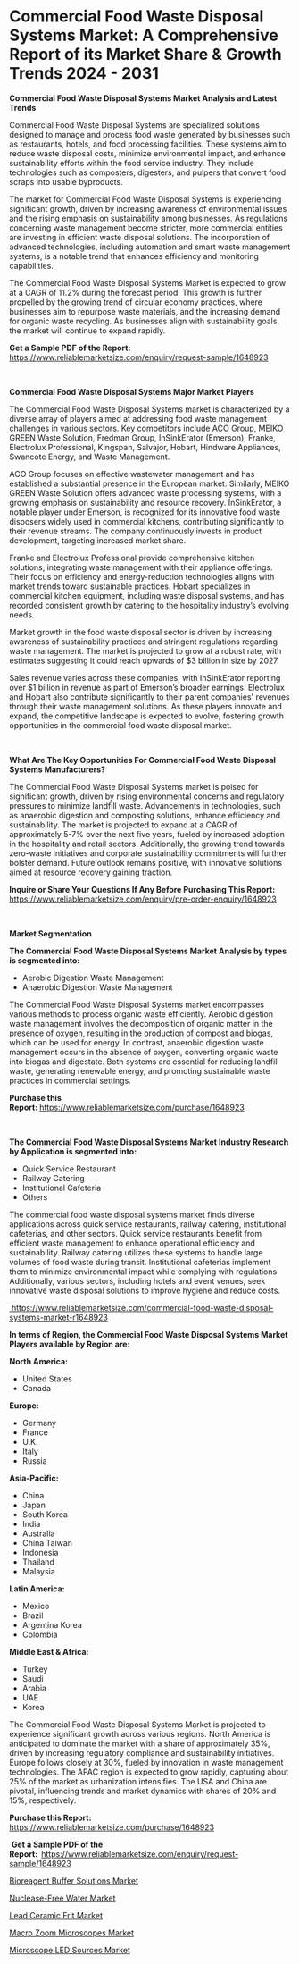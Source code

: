 <p><h1>Commercial Food Waste Disposal Systems Market: A Comprehensive Report of its Market Share & Growth Trends 2024 - 2031</h1></p><p><strong>Commercial Food Waste Disposal Systems Market Analysis and Latest Trends</strong></p>
<p><p>Commercial Food Waste Disposal Systems are specialized solutions designed to manage and process food waste generated by businesses such as restaurants, hotels, and food processing facilities. These systems aim to reduce waste disposal costs, minimize environmental impact, and enhance sustainability efforts within the food service industry. They include technologies such as composters, digesters, and pulpers that convert food scraps into usable byproducts.</p><p>The market for Commercial Food Waste Disposal Systems is experiencing significant growth, driven by increasing awareness of environmental issues and the rising emphasis on sustainability among businesses. As regulations concerning waste management become stricter, more commercial entities are investing in efficient waste disposal solutions. The incorporation of advanced technologies, including automation and smart waste management systems, is a notable trend that enhances efficiency and monitoring capabilities.</p><p>The Commercial Food Waste Disposal Systems Market is expected to grow at a CAGR of 11.2% during the forecast period. This growth is further propelled by the growing trend of circular economy practices, where businesses aim to repurpose waste materials, and the increasing demand for organic waste recycling. As businesses align with sustainability goals, the market will continue to expand rapidly.</p></p>
<p><strong>Get a Sample PDF of the Report:&nbsp;</strong> <a href="https://www.reliablemarketsize.com/enquiry/request-sample/1648923?utm_campaign=1518&utm_medium=2&utm_source=Github&utm_content=ia&utm_term=15102024&utm_id=commercial-food-waste-disposal-systems">https://www.reliablemarketsize.com/enquiry/request-sample/1648923</a></p>
<p>&nbsp;</p>
<p><strong>Commercial Food Waste Disposal Systems Major Market Players</strong></p>
<p><p>The Commercial Food Waste Disposal Systems market is characterized by a diverse array of players aimed at addressing food waste management challenges in various sectors. Key competitors include ACO Group, MEIKO GREEN Waste Solution, Fredman Group, InSinkErator (Emerson), Franke, Electrolux Professional, Kingspan, Salvajor, Hobart, Hindware Appliances, Swancote Energy, and Waste Management.</p><p>ACO Group focuses on effective wastewater management and has established a substantial presence in the European market. Similarly, MEIKO GREEN Waste Solution offers advanced waste processing systems, with a growing emphasis on sustainability and resource recovery. InSinkErator, a notable player under Emerson, is recognized for its innovative food waste disposers widely used in commercial kitchens, contributing significantly to their revenue streams. The company continuously invests in product development, targeting increased market share.</p><p>Franke and Electrolux Professional provide comprehensive kitchen solutions, integrating waste management with their appliance offerings. Their focus on efficiency and energy-reduction technologies aligns with market trends toward sustainable practices. Hobart specializes in commercial kitchen equipment, including waste disposal systems, and has recorded consistent growth by catering to the hospitality industry’s evolving needs.</p><p>Market growth in the food waste disposal sector is driven by increasing awareness of sustainability practices and stringent regulations regarding waste management. The market is projected to grow at a robust rate, with estimates suggesting it could reach upwards of $3 billion in size by 2027.</p><p>Sales revenue varies across these companies, with InSinkErator reporting over $1 billion in revenue as part of Emerson’s broader earnings. Electrolux and Hobart also contribute significantly to their parent companies' revenues through their waste management solutions. As these players innovate and expand, the competitive landscape is expected to evolve, fostering growth opportunities in the commercial food waste disposal market.</p></p>
<p>&nbsp;</p>
<p><strong>What Are The Key Opportunities For Commercial Food Waste Disposal Systems Manufacturers?</strong></p>
<p><p>The Commercial Food Waste Disposal Systems market is poised for significant growth, driven by rising environmental concerns and regulatory pressures to minimize landfill waste. Advancements in technologies, such as anaerobic digestion and composting solutions, enhance efficiency and sustainability. The market is projected to expand at a CAGR of approximately 5-7% over the next five years, fueled by increased adoption in the hospitality and retail sectors. Additionally, the growing trend towards zero-waste initiatives and corporate sustainability commitments will further bolster demand. Future outlook remains positive, with innovative solutions aimed at resource recovery gaining traction.</p></p>
<p><strong>Inquire or Share Your Questions If Any Before Purchasing This Report:</strong> <a href="https://www.reliablemarketsize.com/enquiry/pre-order-enquiry/1648923?utm_campaign=1518&utm_medium=2&utm_source=Github&utm_content=ia&utm_term=15102024&utm_id=commercial-food-waste-disposal-systems">https://www.reliablemarketsize.com/enquiry/pre-order-enquiry/1648923</a></p>
<p>&nbsp;</p>
<p><strong>Market Segmentation</strong></p>
<p><strong>The Commercial Food Waste Disposal Systems Market Analysis by types is segmented into:</strong></p>
<p><ul><li>Aerobic Digestion Waste Management</li><li>Anaerobic Digestion Waste Management</li></ul></p>
<p><p>The Commercial Food Waste Disposal Systems market encompasses various methods to process organic waste efficiently. Aerobic digestion waste management involves the decomposition of organic matter in the presence of oxygen, resulting in the production of compost and biogas, which can be used for energy. In contrast, anaerobic digestion waste management occurs in the absence of oxygen, converting organic waste into biogas and digestate. Both systems are essential for reducing landfill waste, generating renewable energy, and promoting sustainable waste practices in commercial settings.</p></p>
<p><strong>Purchase this Report:&nbsp;</strong><a href="https://www.reliablemarketsize.com/purchase/1648923?utm_campaign=1518&utm_medium=2&utm_source=Github&utm_content=ia&utm_term=15102024&utm_id=commercial-food-waste-disposal-systems">https://www.reliablemarketsize.com/purchase/1648923</a></p>
<p>&nbsp;</p>
<p><strong>The Commercial Food Waste Disposal Systems Market Industry Research by Application is segmented into:</strong></p>
<p><ul><li>Quick Service Restaurant</li><li>Railway Catering</li><li>Institutional Cafeteria</li><li>Others</li></ul></p>
<p><p>The commercial food waste disposal systems market finds diverse applications across quick service restaurants, railway catering, institutional cafeterias, and other sectors. Quick service restaurants benefit from efficient waste management to enhance operational efficiency and sustainability. Railway catering utilizes these systems to handle large volumes of food waste during transit. Institutional cafeterias implement them to minimize environmental impact while complying with regulations. Additionally, various sectors, including hotels and event venues, seek innovative waste disposal solutions to improve hygiene and reduce costs.</p></p>
<p><a href="https://www.reliablemarketsize.com/commercial-food-waste-disposal-systems-market-r1648923?utm_campaign=1518&utm_medium=2&utm_source=Github&utm_content=ia&utm_term=15102024&utm_id=commercial-food-waste-disposal-systems">&nbsp;https://www.reliablemarketsize.com/commercial-food-waste-disposal-systems-market-r1648923</a></p>
<p><strong>In terms of Region, the Commercial Food Waste Disposal Systems Market Players available by Region are:</strong></p>
<p>
    <p> <strong> North America: </strong>
        <ul>
            <li>United States</li>
            <li>Canada</li>
        </ul>
        </p> 
    <p> <strong> Europe: </strong>
        <ul>
            <li>Germany</li>
            <li>France</li>
            <li>U.K.</li>
            <li>Italy</li>
            <li>Russia</li>
        </ul>
        </p> 
    <p> <strong> Asia-Pacific: </strong>
        <ul>
            <li>China</li>
            <li>Japan</li>
            <li>South Korea</li>
            <li>India</li>
            <li>Australia</li>
            <li>China Taiwan</li>
            <li>Indonesia</li>
            <li>Thailand</li>
            <li>Malaysia</li>
        </ul>
        </p> 
    <p> <strong> Latin America: </strong>
        <ul>
            <li>Mexico</li>
            <li>Brazil</li>
            <li>Argentina Korea</li>
            <li>Colombia</li>
        </ul>
        </p> 
    <p> <strong> Middle East & Africa: </strong>
        <ul>
            <li>Turkey</li>
            <li>Saudi</li>
            <li>Arabia</li>
            <li>UAE</li>
            <li>Korea</li>
        </ul>
    </p>
    </p>
<p><p>The Commercial Food Waste Disposal Systems Market is projected to experience significant growth across various regions. North America is anticipated to dominate the market with a share of approximately 35%, driven by increasing regulatory compliance and sustainability initiatives. Europe follows closely at 30%, fueled by innovation in waste management technologies. The APAC region is expected to grow rapidly, capturing about 25% of the market as urbanization intensifies. The USA and China are pivotal, influencing trends and market dynamics with shares of 20% and 15%, respectively.</p></p>
<p><strong>Purchase this Report: </strong><a href="https://www.reliablemarketsize.com/purchase/1648923?utm_campaign=1518&utm_medium=2&utm_source=Github&utm_content=ia&utm_term=15102024&utm_id=commercial-food-waste-disposal-systems">https://www.reliablemarketsize.com/purchase/1648923</a></p>
<p>&nbsp;<strong>Get a Sample PDF of the Report:&nbsp;&nbsp;</strong><a href="https://www.reliablemarketsize.com/enquiry/request-sample/1648923?utm_campaign=1518&utm_medium=2&utm_source=Github&utm_content=ia&utm_term=15102024&utm_id=commercial-food-waste-disposal-systems">https://www.reliablemarketsize.com/enquiry/request-sample/1648923</a></p>
<p><strong></strong></p>
<p><p><a href="https://www.linkedin.com/pulse/global-bioreagent-buffer-solutions-industry-analysis-share-growth-xmmrf?utm_campaign=1518&utm_medium=2&utm_source=Github&utm_content=ia&utm_term=15102024&utm_id=commercial-food-waste-disposal-systems">Bioreagent Buffer Solutions Market</a></p><p><a href="https://www.linkedin.com/pulse/decoding-nuclease-free-water-industry-dynamics-strategic-imperatives-4kvke?trk=public_post_embed_feed-article-content&utm_campaign=1518&utm_medium=2&utm_source=Github&utm_content=ia&utm_term=15102024&utm_id=commercial-food-waste-disposal-systems">Nuclease-Free Water Market</a></p><p><a href="https://www.linkedin.com/pulse/global-lead-ceramic-frit-market-share-growth-opportunities-size-hrnmf?utm_campaign=1518&utm_medium=2&utm_source=Github&utm_content=ia&utm_term=15102024&utm_id=commercial-food-waste-disposal-systems">Lead Ceramic Frit Market</a></p><p><a href="https://www.linkedin.com/pulse/macro-zoom-microscopes-market-overview-forecast-2024-2031-aybge?trk=public_post_embed_feed-article-content&utm_campaign=1518&utm_medium=2&utm_source=Github&utm_content=ia&utm_term=15102024&utm_id=commercial-food-waste-disposal-systems">Macro Zoom Microscopes Market</a></p><p><a href="https://www.linkedin.com/pulse/microscope-led-sources-market-trends-focusing-insight-forecast-4nwzf?utm_campaign=1518&utm_medium=2&utm_source=Github&utm_content=ia&utm_term=15102024&utm_id=commercial-food-waste-disposal-systems">Microscope LED Sources Market</a></p></p>
